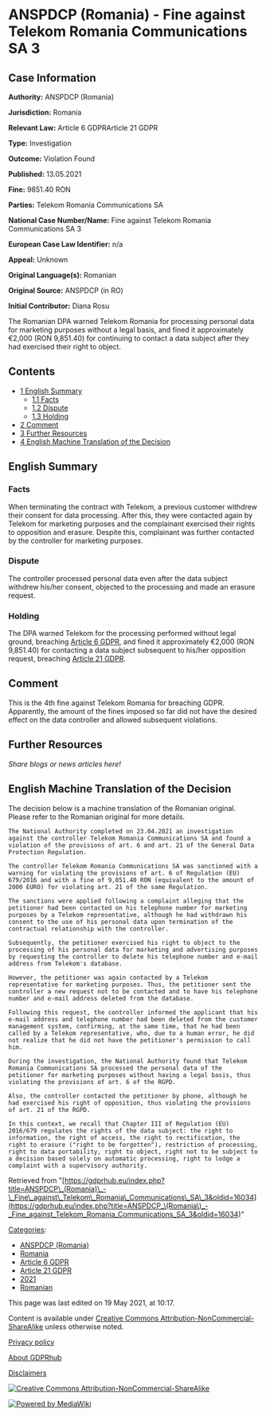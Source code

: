 # ANSPDCP (Romania) - Fine against Telekom Romania Communications SA 3

## Case Information

**Authority:** ANSPDCP (Romania)

**Jurisdiction:** Romania

**Relevant Law:** Article 6 GDPRArticle 21 GDPR

**Type:** Investigation

**Outcome:** Violation Found

**Published:** 13.05.2021

**Fine:** 9851.40 RON

**Parties:** Telekom Romania Communications SA

**National Case Number/Name:** Fine against Telekom Romania Communications SA 3

**European Case Law Identifier:** n/a

**Appeal:** Unknown

**Original Language(s):** Romanian

**Original Source:** ANSPDCP (in RO)

**Initial Contributor:** Diana Rosu

The Romanian DPA warned Telekom Romania for processing personal data for marketing purposes without a legal basis, and fined it approximately €2,000 (RON 9,851.40) for continuing to contact a data subject after they had exercised their right to object.

## Contents

*   [1 English Summary](#English_Summary)
    *   [1.1 Facts](#Facts)
    *   [1.2 Dispute](#Dispute)
    *   [1.3 Holding](#Holding)
*   [2 Comment](#Comment)
*   [3 Further Resources](#Further_Resources)
*   [4 English Machine Translation of the Decision](#English_Machine_Translation_of_the_Decision)

## English Summary

### Facts

When terminating the contract with Telekom, a previous customer withdrew their consent for data processing. After this, they were contacted again by Telekom for marketing purposes and the complainant exercised their rights to opposition and erasure. Despite this, complainant was further contacted by the controller for marketing purposes.

### Dispute

The controller processed personal data even after the data subject withdrew his/her consent, objected to the processing and made an erasure request.

### Holding

The DPA warned Telekom for the processing performed without legal ground, breaching [Article 6 GDPR](/index.php?title=Article_6_GDPR "Article 6 GDPR"), and fined it approximately €2,000 (RON 9,851.40) for contacting a data subject subsequent to his/her opposition request, breaching [Article 21 GDPR](/index.php?title=Article_21_GDPR "Article 21 GDPR").

## Comment

This is the 4th fine against Telekom Romania for breaching GDPR. Apparently, the amount of the fines imposed so far did not have the desired effect on the data controller and allowed subsequent violations.

## Further Resources

_Share blogs or news articles here!_

## English Machine Translation of the Decision

The decision below is a machine translation of the Romanian original. Please refer to the Romanian original for more details.

```
The National Authority completed on 23.04.2021 an investigation against the controller Telekom Romania Communications SA and found a violation of the provisions of art. 6 and art. 21 of the General Data Protection Regulation.

The controller Telekom Romania Communications SA was sanctioned with a warning for violating the provisions of art. 6 of Regulation (EU) 679/2016 and with a fine of 9,851.40 RON (equivalent to the amount of 2000 EURO) for violating art. 21 of the same Regulation.

The sanctions were applied following a complaint alleging that the petitioner had been contacted on his telephone number for marketing purposes by a Telekom representative, although he had withdrawn his consent to the use of his personal data upon termination of the contractual relationship with the controller.

Subsequently, the petitioner exercised his right to object to the processing of his personal data for marketing and advertising purposes by requesting the controller to delete his telephone number and e-mail address from Telekom's database.

However, the petitioner was again contacted by a Telekom representative for marketing purposes. Thus, the petitioner sent the controller a new request not to be contacted and to have his telephone number and e-mail address deleted from the database.

Following this request, the controller informed the applicant that his e-mail address and telephone number had been deleted from the customer management system, confirming, at the same time, that he had been called by a Telekom representative, who, due to a human error, he did not realize that he did not have the petitioner's permission to call him.

During the investigation, the National Authority found that Telekom Romania Communications SA processed the personal data of the petitioner for marketing purposes without having a legal basis, thus violating the provisions of art. 6 of the RGPD.

Also, the controller contacted the petitioner by phone, although he had exercised his right of opposition, thus violating the provisions of art. 21 of the RGPD.

In this context, we recall that Chapter III of Regulation (EU) 2016/679 regulates the rights of the data subject: the right to information, the right of access, the right to rectification, the right to erasure ("right to be forgotten"), restriction of processing, right to data portability, right to object, right not to be subject to a decision based solely on automatic processing, right to lodge a complaint with a supervisory authority.

```

Retrieved from "[https://gdprhub.eu/index.php?title=ANSPDCP\_(Romania)\_-\_Fine\_against\_Telekom\_Romania\_Communications\_SA\_3&oldid=16034](https://gdprhub.eu/index.php?title=ANSPDCP_\(Romania\)_-_Fine_against_Telekom_Romania_Communications_SA_3&oldid=16034)"

[Categories](/index.php?title=Special:Categories "Special:Categories"):

*   [ANSPDCP (Romania)](/index.php?title=Category:ANSPDCP_\(Romania\) "Category:ANSPDCP (Romania)")
*   [Romania](/index.php?title=Category:Romania "Category:Romania")
*   [Article 6 GDPR](/index.php?title=Category:Article_6_GDPR "Category:Article 6 GDPR")
*   [Article 21 GDPR](/index.php?title=Category:Article_21_GDPR "Category:Article 21 GDPR")
*   [2021](/index.php?title=Category:2021 "Category:2021")
*   [Romanian](/index.php?title=Category:Romanian "Category:Romanian")

This page was last edited on 19 May 2021, at 10:17.

Content is available under [Creative Commons Attribution-NonCommercial-ShareAlike](https://creativecommons.org/licenses/by-nc-sa/4.0/) unless otherwise noted.

[Privacy policy](/index.php?title=GDPRhub:Privacy_policy)

[About GDPRhub](/index.php?title=GDPRhub:About)

[Disclaimers](/index.php?title=GDPRhub:General_disclaimer)

[![Creative Commons Attribution-NonCommercial-ShareAlike](/resources/assets/licenses/cc-by-nc-sa.png)](https://creativecommons.org/licenses/by-nc-sa/4.0/)

[![Powered by MediaWiki](/resources/assets/poweredby_mediawiki_88x31.png)](https://www.mediawiki.org/)